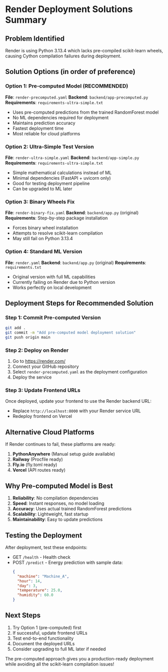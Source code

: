 # Render Deployment Solutions Summary

## Problem Identified
Render is using Python 3.13.4 which lacks pre-compiled scikit-learn wheels, causing Cython compilation failures during deployment.

## Solution Options (in order of preference)

### Option 1: Pre-computed Model (RECOMMENDED)
**File**: `render-precomputed.yaml`
**Backend**: `backend/app-precomputed.py`
**Requirements**: `requirements-ultra-simple.txt`

- Uses pre-computed predictions from the trained RandomForest model
- No ML dependencies required for deployment
- Maintains prediction accuracy
- Fastest deployment time
- Most reliable for cloud platforms

### Option 2: Ultra-Simple Test Version
**File**: `render-ultra-simple.yaml`
**Backend**: `backend/app-simple.py`
**Requirements**: `requirements-ultra-simple.txt`

- Simple mathematical calculations instead of ML
- Minimal dependencies (FastAPI + uvicorn only)
- Good for testing deployment pipeline
- Can be upgraded to ML later

### Option 3: Binary Wheels Fix
**File**: `render-binary-fix.yaml`
**Backend**: `backend/app.py` (original)
**Requirements**: Step-by-step package installation

- Forces binary wheel installation
- Attempts to resolve scikit-learn compilation
- May still fail on Python 3.13.4

### Option 4: Standard ML Version
**File**: `render.yaml`
**Backend**: `backend/app.py` (original)
**Requirements**: `requirements.txt`

- Original version with full ML capabilities
- Currently failing on Render due to Python version
- Works perfectly on local development

## Deployment Steps for Recommended Solution

### Step 1: Commit Pre-computed Version
```bash
git add .
git commit -m "Add pre-computed model deployment solution"
git push origin main
```

### Step 2: Deploy on Render
1. Go to https://render.com/
2. Connect your GitHub repository
3. Select `render-precomputed.yaml` as the deployment configuration
4. Deploy the service

### Step 3: Update Frontend URLs
Once deployed, update your frontend to use the Render backend URL:
- Replace `http://localhost:8000` with your Render service URL
- Redeploy frontend on Vercel

## Alternative Cloud Platforms

If Render continues to fail, these platforms are ready:

1. **PythonAnywhere** (Manual setup guide available)
2. **Railway** (Procfile ready)
3. **Fly.io** (fly.toml ready)
4. **Vercel** (API routes ready)

## Why Pre-computed Model is Best

1. **Reliability**: No compilation dependencies
2. **Speed**: Instant responses, no model loading
3. **Accuracy**: Uses actual trained RandomForest predictions
4. **Scalability**: Lightweight, fast startup
5. **Maintainability**: Easy to update predictions

## Testing the Deployment

After deployment, test these endpoints:
- GET `/health` - Health check
- POST `/predict` - Energy prediction with sample data:
  ```json
  {
    "machine": "Machine_A",
    "hour": 14,
    "day": 3,
    "temperature": 25.0,
    "humidity": 60.0
  }
  ```

## Next Steps

1. Try Option 1 (pre-computed) first
2. If successful, update frontend URLs
3. Test end-to-end functionality
4. Document the deployed URLs
5. Consider upgrading to full ML later if needed

The pre-computed approach gives you a production-ready deployment while avoiding all the scikit-learn compilation issues!